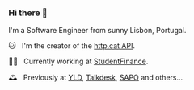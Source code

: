 ### Hi there 👋

I'm a Software Engineer from sunny Lisbon, Portugal.

🐱 &nbsp; I'm the creator of the [http.cat API](https://http.cat).

👨‍💻  &nbsp; Currently working at [StudentFinance](https://studentfinance.com).

🕰 &nbsp; Previously at [YLD](https://github.com/yldio), [Talkdesk](https://github.com/talkdesk), [SAPO](https://github.com/sapo) and others...

<!--
**rogeriopvl/rogeriopvl** is a ✨ _special_ ✨ repository because its `README.md` (this file) appears on your GitHub profile.

Here are some ideas to get you started:

- 🔭 I’m currently working on ...
- 🌱 I’m currently learning ...
- 👯 I’m looking to collaborate on ...
- 🤔 I’m looking for help with ...
- 💬 Ask me about ...
- 📫 How to reach me: ...
- 😄 Pronouns: ...
- ⚡ Fun fact: ...
-->
